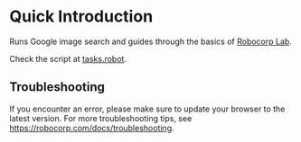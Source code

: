 # Quick Introduction

Runs Google image search and guides through the basics of [Robocorp Lab](https://robocorp.com/docs/product-manuals/robocorp-lab/robocorp-lab-installation).

Check the script at [tasks.robot](./tasks.robot).

## Troubleshooting

If you encounter an error, please make sure to update your browser to the latest version. For more troubleshooting tips, see https://robocorp.com/docs/troubleshooting.

